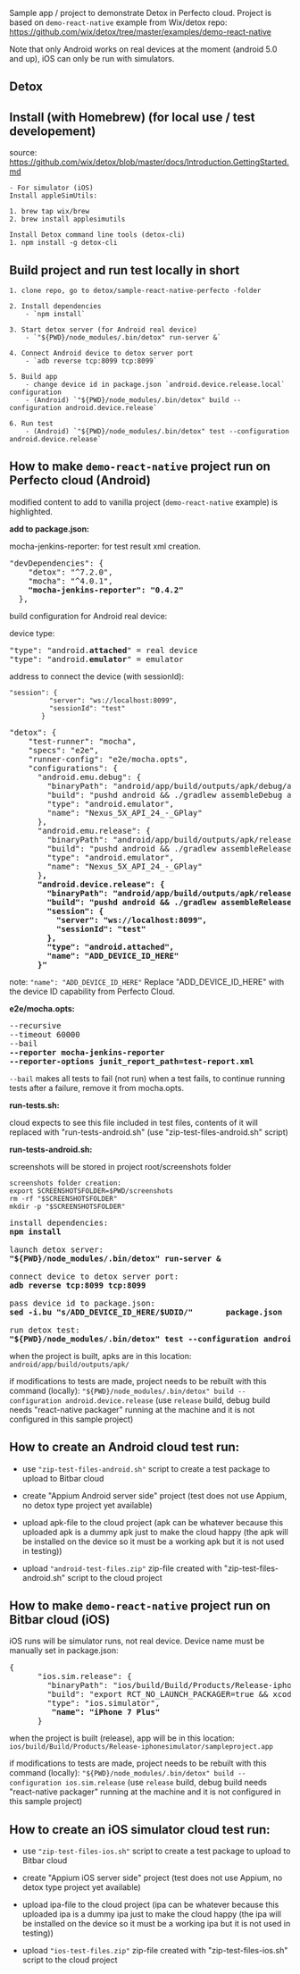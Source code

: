 Sample app / project to demonstrate Detox in Perfecto cloud. Project is based on `demo-react-native` example from Wix/detox repo:
https://github.com/wix/detox/tree/master/examples/demo-react-native

Note that only Android works on real devices at the moment (android 5.0 and up), iOS can only be run with simulators.

Detox
-------------


Install (with Homebrew) (for local use / test developement)
-------------

source: https://github.com/wix/detox/blob/master/docs/Introduction.GettingStarted.md

	- For simulator (iOS)
	Install appleSimUtils:

	1. brew tap wix/brew
	2. brew install applesimutils

	Install Detox command line tools (detox-cli)
	1. npm install -g detox-cli



Build project and run test locally in short
-------------------- 


	1. clone repo, go to detox/sample-react-native-perfecto -folder
	
	2. Install dependencies
 		- `npm install`
	
	3. Start detox server (for Android real device)
		- `"${PWD}/node_modules/.bin/detox" run-server &`
	
	4. Connect Android device to detox server port
		- `adb reverse tcp:8099 tcp:8099` 
	
	5. Build app
		- change device id in package.json `android.device.release.local` configuration
		- (Android) `"${PWD}/node_modules/.bin/detox" build --configuration android.device.release`
	
	6. Run test
		- (Android) `"${PWD}/node_modules/.bin/detox" test --configuration android.device.release`



How to make `demo-react-native` project run on Perfecto cloud (Android)
-----------------------------------------------------

modified content to add to vanilla project (`demo-react-native` example) is highlighted.


**add to package.json:**

mocha-jenkins-reporter:
for test result xml creation.

<pre>
"devDependencies": {
    "detox": "^7.2.0",
    "mocha": "^4.0.1",
    <b>"mocha-jenkins-reporter": "0.4.2"</b>
  },
</pre>


build configuration for Android real device:

device type:

<pre>
"type": "android.<b>attached</b>" = real device
"type": "android.<b>emulator</b>" = emulator
</pre>


address to connect the device (with sessionId):

```
"session": {
          "server": "ws://localhost:8099",
          "sessionId": "test"
        }
```

<pre>
"detox": {
    "test-runner": "mocha",
    "specs": "e2e",
    "runner-config": "e2e/mocha.opts",
    "configurations": {
      "android.emu.debug": {
        "binaryPath": "android/app/build/outputs/apk/debug/app-debug.apk",
        "build": "pushd android && ./gradlew assembleDebug assembleAndroidTest -DtestBuildType=debug && popd",
        "type": "android.emulator",
        "name": "Nexus_5X_API_24_-_GPlay"
      },
      "android.emu.release": {
        "binaryPath": "android/app/build/outputs/apk/release/app-release.apk",
        "build": "pushd android && ./gradlew assembleRelease assembleAndroidTest -DtestBuildType=release && popd",
        "type": "android.emulator",
        "name": "Nexus_5X_API_24_-_GPlay"
      }<b>,
      "android.device.release": {
        "binaryPath": "android/app/build/outputs/apk/release/app-release.apk",
        "build": "pushd android && ./gradlew assembleRelease assembleAndroidTest -DtestBuildType=release && popd",
        "session": {
          "server": "ws://localhost:8099",
          "sessionId": "test"
        },
        "type": "android.attached",
        "name": "ADD_DEVICE_ID_HERE"
      }"</b>
</pre>


note:
`"name": "ADD_DEVICE_ID_HERE"`
Replace "ADD_DEVICE_ID_HERE" with the device ID capability from Perfecto Cloud.


**e2e/mocha.opts:**

<pre>
--recursive
--timeout 60000
--bail
<b>--reporter mocha-jenkins-reporter
--reporter-options junit_report_path=test-report.xml</b>
</pre>

`--bail` makes all tests to fail (not run) when a test fails, to continue running tests after a failure, remove it from mocha.opts.


**run-tests.sh:**

cloud expects to see this file included in test files, contents of it will replaced with "run-tests-android.sh" (use "zip-test-files-android.sh" script)

**run-tests-android.sh:**

screenshots will be stored in project root/screenshots folder

```
screenshots folder creation:
export SCREENSHOTSFOLDER=$PWD/screenshots
rm -rf "$SCREENSHOTSFOLDER"
mkdir -p "$SCREENSHOTSFOLDER"
```

<pre>
install dependencies:
<b>npm install</b>

launch detox server:
<b>"${PWD}/node_modules/.bin/detox" run-server &</b>

connect device to detox server port:
<b>adb reverse tcp:8099 tcp:8099</b>

pass device id to package.json:
<b>sed -i.bu "s/ADD_DEVICE_ID_HERE/$UDID/"       package.json</b>

run detox test:
<b>"${PWD}/node_modules/.bin/detox" test --configuration android.device.release --loglevel verbose > detox.log 2>&1</b>
</pre>


when the project is built, apks are in this location:
`android/app/build/outputs/apk/`

if modifications to tests are made, project needs to be rebuilt with this command (locally):
`"${PWD}/node_modules/.bin/detox" build --configuration android.device.release`
(use `release` build, debug build needs "react-native packager" running at the machine and it is not configured in this sample project)


How to create an Android cloud test run:
-------------------------------

- use `"zip-test-files-android.sh"` script to create a test package to upload to Bitbar cloud

- create "Appium Android server side" project (test does not use Appium, no detox type project yet available)

- upload apk-file to the cloud project (apk can be whatever because this uploaded apk is a dummy apk just to make the cloud happy (the apk will be installed on the device so it must be a working apk but it is not used in testing))

- upload `"android-test-files.zip"` zip-file created with "zip-test-files-android.sh" script to the cloud project



How to make `demo-react-native` project run on Bitbar cloud (iOS)
-----------------------------------------------------

iOS runs will be simulator runs, not real device. Device name must be manually set in package.json:


<pre>
{
      "ios.sim.release": {
        "binaryPath": "ios/build/Build/Products/Release-iphonesimulator/sampleproject.app",
        "build": "export RCT_NO_LAUNCH_PACKAGER=true && xcodebuild -project ios/sampleproject.xcodeproj -scheme sampleproject -configuration Release -sdk iphonesimula$
        "type": "ios.simulator",
         <b>"name": "iPhone 7 Plus"</b>
      }
</pre>


when the project is built (release), app will be in this location:
`ios/build/Build/Products/Release-iphonesimulator/sampleproject.app`

if modifications to tests are made, project needs to be rebuilt with this command (locally):
`"${PWD}/node_modules/.bin/detox" build --configuration ios.sim.release`
(use `release` build, debug build needs "react-native packager" running at the machine and it is not configured in this sample project)


How to create an iOS simulator cloud test run:
-------------------------------

- use `"zip-test-files-ios.sh"` script to create a test package to upload to Bitbar cloud

- create "Appium iOS server side" project (test does not use Appium, no detox type project yet available)

- upload ipa-file to the cloud project (ipa can be whatever because this uploaded ipa is a dummy ipa just to make the cloud happy (the ipa will be installed on the device so it must be a working ipa but it is not used in testing))

- upload `"ios-test-files.zip"` zip-file created with "zip-test-files-ios.sh" script to the cloud project
